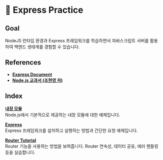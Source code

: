 # 🚚 Express Practice

## Goal

NodeJS 런타임 환경과 Express 프레임워크를 학습하면서 자바스크립트 서버를 활용하여 백엔드 생태계를 경험할 수 있습니다.

## References

- **[Express Document](https://expressjs.com/ko/)**
- [**Node.js 교과서 (조현영 저)**](http://www.yes24.com/Product/Goods/91213376)

## Index

[**내장 모듈**](https://github.com/yondo123/express-practice/tree/node-modules)  
Node.js에서 기본적으로 제공하는 내장 모듈에 대한 예제입니다.

[**Express**](https://github.com/yondo123/express-practice/tree/express)  
Express 프레임워크를 설치하고 실행하는 방법과 간단한 요청 예제입니다.

[**Router Tutorial**](https://github.com/yondo123/express-practice/tree/main/router-tutorial)  
 Router 기능을 사용하는 방법을 보여줍니다. Router 연속성, 데이터 공유, 에러 핸들링 등을 실습합니다.
